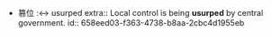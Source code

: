 - 篡位 :<-> usurped
  extra:: Local control is being **usurped** by central government.
  id:: 658eed03-f363-4738-b8aa-2cbc4d1955eb